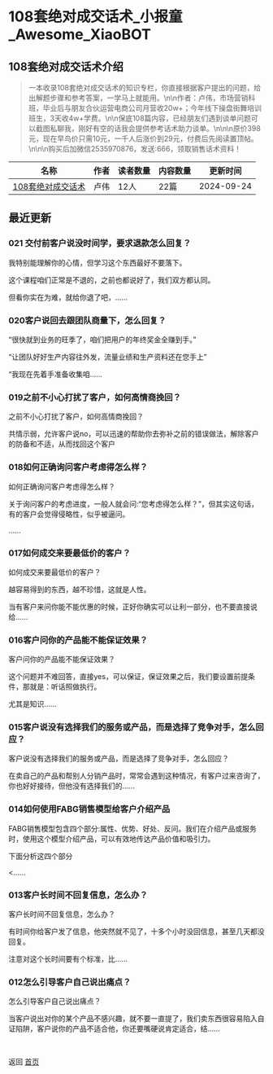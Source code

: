 # 108套绝对成交话术_小报童_Awesome_XiaoBOT

## 108套绝对成交话术介绍
> 一本收录108套绝对成交话术的知识专栏，你直接根据客户提出的问题，给出解题步骤和参考答案，一学马上就能用。\n\n作者：卢伟，市场营销科班，毕业后与朋友合伙运营电商公司月营收20w+；今年线下操盘街舞培训班生，3天收4w+学费。\n\n保底108篇内容，已经朋友们遇到谈单问题可以截图私聊我，刚好有空的话我会提供参考话术助力谈单。\n\n\n原价398元，现在早鸟价只需10元，一千人后涨价到29元，付费后先阅读置顶帖。\n\n\n购买后加微信2535970876，发送:666，领取销售话术资料！  
  


|名称|作者|读者数量|内容数量|更新时间|
|---|---|---|---|---|
|[108套绝对成交话术](https://xiaobot.net/p/2535970876?refer=0b133df9-27dc-423b-8101-639049001c13)|卢伟|12人|22篇|2024-09-24|

## 最近更新
### 021 交付前客户说没时间学，要求退款怎么回复？

我特别能理解你的心情，但学习这个东西最好不要落下。

这个课程咱们正常是不退的，之前也都说好了，我们双方都认同。

但看你实在为难，就给你退了吧，......

### 020客户说回去跟团队商量下，怎么回复？

“很快就到业务的旺季了，咱们把用户的年终奖金全赚到手。”

“让团队好好生产内容往外发，流量业绩和生产资料还在您手上”

“我现在先着手准备收集咱......

### 019之前不小心打扰了客户，如何高情商挽回？

之前不小心打扰了客户，如何高情商挽回？

共情示弱，允许客户说no，可以迅速的帮助你去弥补之前的错误做法，解除客户的防备和不适，从而找回这个客户

### 018如何正确询问客户考虑得怎么样？

如何正确询问客户考虑得怎么样？

关于询问客户的考虑进度，一般人就会问:“您考虑得怎么样？”，但其实这句话，有的客户会觉得侵略性，似乎被逼问。

......

### 017如何成交来要最低价的客户？

如何成交来要最低价的客户？

越容易得到的东西，越不珍惜，这就是人性。

当有客户来问你能不能优惠的时候，正好你确实可以让利一部分，也不要直接说给......

### 016客户问你的产品能不能保证效果？

客户问你的产品能不能保证效果？

这个问题并不难回答，直接yes，可以保证，保证效果之后，我们要设置前提条件，那就是：听话照做执行。

尤其是知识......

### 015客户说没有选择我们的服务或产品，而是选择了竞争对手，怎么回应？

客户说没有选择我们的服务或产品，而是选择了竞争对手，怎么回应？

在卖自己的产品和帮别人分销产品时，常常会遇到这种情况，有客户过来咨询了，你也好好接待，但他没有选择我们的......

### 014如何使用FABG销售模型给客户介绍产品

FABG销售模型包含四个部分:属性、优势、好处、反问。我们在介绍产品或服务时，使用这个模型介绍产品，可以有效地传达产品价值和吸引力。

下面分析这四个部分

<......

### 013客户长时间不回复信息，怎么办？

客户长时间不回复信息，怎么办？

有时间你给客户发了信息，他突然就不见了，十多个小时没回信息，甚至几天都没回复。

注意对这个长时间要有个标准，比......

### 012怎么引导客户自己说出痛点？

怎么引导客户自己说出痛点？



当客户说出对你的某个产品不感兴趣，就不要一直提了，我们卖东西很容易陷入自证陷阱，客户说你的产品不适合他，你还要嘴硬说肯定适合，结......


<a href="https://github.com/Reno9527/awesome-xiaobot" style="color: white; text-decoration: none;">awesome-xiaobot</a>

返回 [首页](../README.md)
